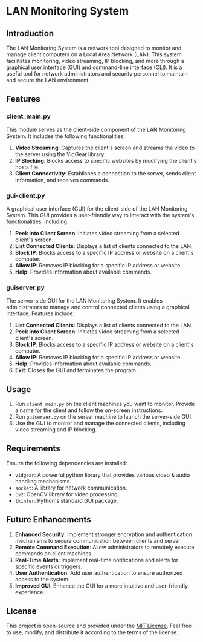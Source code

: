 # LAN Monitoring System

## Introduction
The LAN Monitoring System is a network tool designed to monitor and manage client computers on a Local Area Network (LAN). This system facilitates monitoring, video streaming, IP blocking, and more through a graphical user interface (GUI) and command-line interface (CLI). It is a useful tool for network administrators and security personnel to maintain and secure the LAN environment.

## Features

### client_main.py
This module serves as the client-side component of the LAN Monitoring System. It includes the following functionalities:

1. **Video Streaming**: Captures the client's screen and streams the video to the server using the VidGear library.
2. **IP Blocking**: Blocks access to specific websites by modifying the client's hosts file.
3. **Client Connectivity**: Establishes a connection to the server, sends client information, and receives commands.

### gui-client.py
A graphical user interface (GUI) for the client-side of the LAN Monitoring System. This GUI provides a user-friendly way to interact with the system's functionalities, including:

1. **Peek into Client Screen**: Initiates video streaming from a selected client's screen.
2. **List Connected Clients**: Displays a list of clients connected to the LAN.
3. **Block IP**: Blocks access to a specific IP address or website on a client's computer.
4. **Allow IP**: Removes IP blocking for a specific IP address or website.
5. **Help**: Provides information about available commands.

### guiserver.py
The server-side GUI for the LAN Monitoring System. It enables administrators to manage and control connected clients using a graphical interface. Features include:

1. **List Connected Clients**: Displays a list of clients connected to the LAN.
2. **Peek into Client Screen**: Initiates video streaming from a selected client's screen.
3. **Block IP**: Blocks access to a specific IP address or website on a client's computer.
4. **Allow IP**: Removes IP blocking for a specific IP address or website.
5. **Help**: Provides information about available commands.
6. **Exit**: Closes the GUI and terminates the program.

## Usage
1. Run `client_main.py` on the client machines you want to monitor. Provide a name for the client and follow the on-screen instructions.
2. Run `guiserver.py` on the server machine to launch the server-side GUI.
3. Use the GUI to monitor and manage the connected clients, including video streaming and IP blocking.

## Requirements
Ensure the following dependencies are installed:

- `vidgear`: A powerful python library that provides various video & audio handling mechanisms.
- `socket`: A library for network communication.
- `cv2`: OpenCV library for video processing.
- `tkinter`: Python's standard GUI package.

## Future Enhancements
1. **Enhanced Security**: Implement stronger encryption and authentication mechanisms to secure communication between clients and server.
2. **Remote Command Execution**: Allow administrators to remotely execute commands on client machines.
3. **Real-Time Alerts**: Implement real-time notifications and alerts for specific events or triggers.
4. **User Authentication**: Add user authentication to ensure authorized access to the system.
5. **Improved GUI**: Enhance the GUI for a more intuitive and user-friendly experience.

## License
This project is open-source and provided under the [MIT License](LICENSE). Feel free to use, modify, and distribute it according to the terms of the license.

